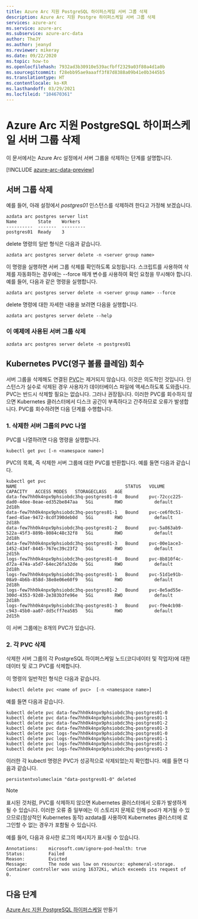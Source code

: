 ```yaml
---
title: Azure Arc 지원 PostgreSQL 하이퍼스케일 서버 그룹 삭제
description: Azure Arc 지원 Postgre 하이퍼스케일 서버 그룹 삭제
services: azure-arc
ms.service: azure-arc
ms.subservice: azure-arc-data
author: TheJY
ms.author: jeanyd
ms.reviewer: mikeray
ms.date: 09/22/2020
ms.topic: how-to
ms.openlocfilehash: 7932ad3b30910e539acfbff2329a03f80a4d1a0b
ms.sourcegitcommit: f28ebb95ae9aaaff3f87d8388a09b41e0b3445b5
ms.translationtype: HT
ms.contentlocale: ko-KR
ms.lasthandoff: 03/29/2021
ms.locfileid: "104670361"
---
```

# <a name="delete-an-azure-arc-enabled-postgresql-hyperscale-server-group"></a>Azure Arc 지원 PostgreSQL 하이퍼스케일 서버 그룹 삭제

이 문서에서는 Azure Arc 설정에서 서버 그룹을 삭제하는 단계를 설명합니다.

[!INCLUDE [azure-arc-data-preview](../../../includes/azure-arc-data-preview.md)]

## <a name="delete-the-server-group"></a>서버 그룹 삭제

예를 들어, 아래 설정에서 _postgres01_ 인스턴스를 삭제하려 한다고 가정해 보겠습니다.

```console
azdata arc postgres server list
Name        State    Workers
----------  -------  ---------
postgres01  Ready    3
```

delete 명령의 일반 형식은 다음과 같습니다.
```console
azdata arc postgres server delete -n <server group name>
```
이 명령을 실행하면 서버 그룹 삭제를 확인하도록 요청됩니다. 스크립트를 사용하여 삭제를 자동화하는 경우에는 --force 매개 변수를 사용하여 확인 요청을 무시해야 합니다. 예를 들어, 다음과 같은 명령을 실행합니다. 
```console
azdata arc postgres server delete -n <server group name> --force
```

delete 명령에 대한 자세한 내용을 보려면 다음을 실행합니다.
```console
azdata arc postgres server delete --help
```

### <a name="delete-the-server-group-used-in-this-example"></a>이 예제에 사용된 서버 그룹 삭제

```console
azdata arc postgres server delete -n postgres01
```

## <a name="reclaim-the-kubernetes-persistent-volume-claims-pvcs"></a>Kubernetes PVC(영구 볼륨 클레임) 회수

서버 그룹을 삭제해도 연결된 [PVC](https://kubernetes.io/docs/concepts/storage/persistent-volumes/)는 제거되지 않습니다. 이것은 의도적인 것입니다. 인스턴스가 실수로 삭제된 경우 사용자가 데이터베이스 파일에 액세스하도록 도와줍니다. PVC는 반드시 삭제할 필요는 없습니다. 그러나 권장됩니다. 이러한 PVC를 회수하지 않으면 Kubernetes 클러스터에서 디스크 공간이 부족하다고 간주하므로 오류가 발생합니다. PVC를 회수하려면 다음 단계를 수행합니다.

### <a name="1-list-the-pvcs-for-the-server-group-you-deleted"></a>1. 삭제한 서버 그룹의 PVC 나열

PVC를 나열하려면 다음 명령을 실행합니다.

```console
kubectl get pvc [-n <namespace name>]
```

PVC의 목록, 즉 삭제한 서버 그룹에 대한 PVC를 반환합니다. 예를 들면 다음과 같습니다.

```output
kubectl get pvc
NAME                                         STATUS   VOLUME                                     CAPACITY   ACCESS MODES   STORAGECLASS   AGE
data-few7hh0k4npx9phsiobdc3hq-postgres01-0   Bound    pvc-72ccc225-dad0-4dee-8eae-ed352be847aa   5Gi        RWO            default        2d18h
data-few7hh0k4npx9phsiobdc3hq-postgres01-1   Bound    pvc-ce6f0c51-faed-45ae-9472-8cdf390deb0d   5Gi        RWO            default        2d18h
data-few7hh0k4npx9phsiobdc3hq-postgres01-2   Bound    pvc-5a863ab9-522a-45f3-889b-8084c48c32f8   5Gi        RWO            default        2d18h
data-few7hh0k4npx9phsiobdc3hq-postgres01-3   Bound    pvc-00e1ace3-1452-434f-8445-767ec39c23f2   5Gi        RWO            default        2d15h
logs-few7hh0k4npx9phsiobdc3hq-postgres01-0   Bound    pvc-8b810f4c-d72a-474a-a5d7-64ec26fa32de   5Gi        RWO            default        2d18h
logs-few7hh0k4npx9phsiobdc3hq-postgres01-1   Bound    pvc-51d1e91b-08a9-4b6b-858d-38e8e06e60f9   5Gi        RWO            default        2d18h
logs-few7hh0k4npx9phsiobdc3hq-postgres01-2   Bound    pvc-8e5ad55e-300d-4353-92d8-2e383b3fe96e   5Gi        RWO            default        2d18h
logs-few7hh0k4npx9phsiobdc3hq-postgres01-3   Bound    pvc-f9e4cb98-c943-45b0-aa07-dd5cff7ea585   5Gi        RWO            default        2d15h
```
이 서버 그룹에는 8개의 PVC가 있습니다.

### <a name="2-delete-each-of-the-pvcs"></a>2. 각 PVC 삭제

삭제한 서버 그룹의 각 PostgreSQL 하이퍼스케일 노드(코디네이터 및 작업자)에 대한 데이터 및 로그 PVC를 삭제합니다.

이 명령의 일반적인 형식은 다음과 같습니다. 

```console
kubectl delete pvc <name of pvc>  [-n <namespace name>]
```

예를 들면 다음과 같습니다.

```console
kubectl delete pvc data-few7hh0k4npx9phsiobdc3hq-postgres01-0
kubectl delete pvc data-few7hh0k4npx9phsiobdc3hq-postgres01-1
kubectl delete pvc data-few7hh0k4npx9phsiobdc3hq-postgres01-2
kubectl delete pvc data-few7hh0k4npx9phsiobdc3hq-postgres01-3
kubectl delete pvc logs-few7hh0k4npx9phsiobdc3hq-postgres01-0
kubectl delete pvc logs-few7hh0k4npx9phsiobdc3hq-postgres01-1
kubectl delete pvc logs-few7hh0k4npx9phsiobdc3hq-postgres01-2
kubectl delete pvc logs-few7hh0k4npx9phsiobdc3hq-postgres01-3
```

이러한 각 kubectl 명령은 PVC가 성공적으로 삭제되었는지 확인합니다. 예를 들면 다음과 같습니다.

```output
persistentvolumeclaim "data-postgres01-0" deleted
```
  

>[!NOTE]
> 표시된 것처럼, PVC를 삭제하지 않으면 Kubernetes 클러스터에서 오류가 발생하게 될 수 있습니다. 이러한 오류 중 일부에는 이 스토리지 문제로 인해 pod가 제거될 수 있으므로(정상적인 Kubernetes 동작) azdata를 사용하여 Kubernetes 클러스터에 로그인할 수 없는 경우가 포함될 수 있습니다.
>
> 예를 들어, 다음과 유사한 로그의 메시지가 표시될 수 있습니다.  
> ```output
> Annotations:    microsoft.com/ignore-pod-health: true  
> Status:         Failed  
> Reason:         Evicted  
> Message:        The node was low on resource: ephemeral-storage. Container controller was using 16372Ki, which exceeds its request of 0.
> ```
    
## <a name="next-step"></a>다음 단계
[Azure Arc 지원 PostgreSQL 하이퍼스케일](create-postgresql-hyperscale-server-group.md) 만들기
